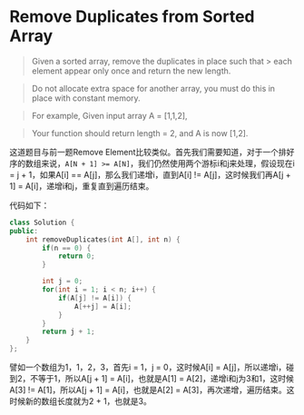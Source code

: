 # Remove Duplicates from Sorted Array

> Given a sorted array, remove the duplicates in place such that > each element appear only once and return the new length.

> Do not allocate extra space for another array, you must do this in place with constant memory.

> For example,
> Given input array A = [1,1,2],

> Your function should return length = 2, and A is now [1,2].

这道题目与前一题Remove Element比较类似。首先我们需要知道，对于一个排好序的数组来说，`A[N + 1] >= A[N]`，我们仍然使用两个游标i和j来处理，假设现在i = j + 1，如果A[i] == A[j]，那么我们递增i，直到A[i] != A[j]，这时候我们再A[j + 1] = A[i]，递增i和j，重复直到遍历结束。

代码如下：

```c++
class Solution {
public:
    int removeDuplicates(int A[], int n) {
        if(n == 0) {
            return 0;
        }

        int j = 0;
        for(int i = 1; i < n; i++) {
            if(A[j] != A[i]) {
                A[++j] = A[i];
            }
        }
        return j + 1;
    }
};
```

譬如一个数组为1，1，2，3，首先i = 1，j = 0，这时候A[i] = A[j]，所以递增i，碰到2，不等于1，所以A[j + 1] = A[i]，也就是A[1] = A[2]，递增i和j为3和1，这时候A[3] != A[1]，所以A[j + 1] = A[i]，也就是A[2] = A[3]，再次递增，遍历结束。这时候新的数组长度就为2 + 1，也就是3。
